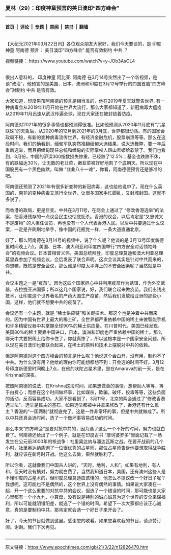 ### 夏林（29）：印度神童预言的美日澳印“四方峰会”

---

#### [首页](../../../..?n12826470) &nbsp;|&nbsp; [评论](../../../../../epoch-comment?n12826470) &nbsp;|&nbsp; [专题](../../../../../epoch-special?n12826470) &nbsp;|&nbsp; [禁闻](../../../../../epoch-news?n12826470) &nbsp;|&nbsp; [禁书](../../../../../books?n12826470) &nbsp;|&nbsp; [翻墙](https://github.com/gfw-breaker/nogfw/blob/master/README.md?n12826470)


<div class="column" id="artbody" itemprop="articleBody">
 <!-- article content begin -->
 <p>
  【大纪元2021年03月22日讯】各位观众朋友大家好，我们今天要谈的，是
  <ok href="https://www.epochtimes.com/gb/tag/%E5%8D%B0%E5%BA%A6%E7%A5%9E%E7%AB%A5.html">
   印度神童
  </ok>
  <ok href="https://www.epochtimes.com/gb/tag/%E9%98%BF%E5%8D%97%E5%BE%B7.html">
   阿南德
  </ok>
  预言：
  <ok href="https://www.epochtimes.com/gb/tag/%E7%BE%8E%E6%97%A5%E6%BE%B3%E5%8D%B0%E2%80%9C%E5%9B%9B%E6%96%B9%E5%B3%B0%E4%BC%9A%E2%80%9D.html">
   美日澳印“四方峰会”
  </ok>
  能否有效制约
  <ok href="https://www.epochtimes.com/gb/tag/%E4%B8%AD%E5%85%B1.html">
   中共
  </ok>
  ？
 </p>
 <p>
  视频链接：
  <ok href="https://www.youtube.com/watch?v=y-JOb3AsOL4">
   https://www.youtube.com/watch?v=y-JOb3AsOL4
  </ok>
 </p>
 <p>
  <br/>
  很出人意料的，
  <ok href="https://www.epochtimes.com/gb/tag/%E5%8D%B0%E5%BA%A6%E7%A5%9E%E7%AB%A5.html">
   印度神童
  </ok>
  阿比亚.
  <ok href="https://www.epochtimes.com/gb/tag/%E9%98%BF%E5%8D%97%E5%BE%B7.html">
   阿南德
  </ok>
  在3月14号突然出了一个新视频，是谈“政治”，他预言的是美国、日本、澳洲和印度在3月12号举行的四国首脑“四方峰会”对制约
  <ok href="https://www.epochtimes.com/gb/tag/%E4%B8%AD%E5%85%B1.html">
   中共
  </ok>
  是否有效。
 </p>
 <p>
  大家知道，印度男孩阿南德的预言是相当准的，他在2019年夏天就警告世界, 有一种病毒会从2019年11月开始在世界大流行，那么大家都知道了，新冠病毒大瘟疫从2019年11月迅速从武汉传遍全球，现在大家还在被封锁着防疫。
 </p>
 <p>
  阿南德对2021年的很多事情也都预测得很准。比如他预测从2020年11月底有“六星联珠”的天象后，从2020年的12月到2021年的3月底，世界都很动荡。有的国家会政局不稳，有新的变种病毒流传世界，有经济金融危机，股票崩溃等等。那么在这段时间，我们的确看到，缅甸军队突然推翻缅甸大选结果，说大选舞弊，要一年后重新选举，而且把缅甸现任总统和缅甸的实际掌权人昂山素姬给软禁了。我们也看到，3月份，中国的沪深300指数损失惨重，已经跌了12.5%；基金也跌跌不休，有的跌幅达30%，让无数的老韭菜，嫩韭菜被好好地割了个底朝天。所以现在中国股民有一个黑色幽默，叫做 “韭韭八十一难”，你看，阿南德德预言还是够准的吧。
 </p>
 <p>
  阿南德还预测了2021年有很多新变种的新冠病毒，这也给他说中了。现在什么英国的，南非的变种病毒又旅行全世界，让很多国家手忙脚乱，又封城封国。这就不多说了。
 </p>
 <p>
  而香港的政局，更是巨变。中共在3月11号，在两会上通过了 “修改香港选举”的法案，把香港残存的一点议会民主也彻底扼杀。香港的议会，以后肯定是“又忠诚又不是废物” 的人担任议员，再也没有一个人代表香港人民。以后中共要通过什么议案，一定是齐刷刷地举手，像中国的花瓶党一样，一条大道直通北京。
 </p>
 <p>
  好了，那么阿南德在3月14号的视频中，说了什么呢？他谈的是 3月12号印度新德里时间晚上7点，美国、日本、澳大利亚和印度四国举行“四方安全对话领袖峰会”的视频会议。日本首相菅义伟，美国总统拜登，印度总理莫迪和澳大利亚总理莫里森参加了视频会议，会后发表了联合声明。这次会议其实是针对中共而来的，你想嘛，既然是安全会议，那么谁是印度太平洋上的不安全因素呢？当然就是中共。
 </p>
 <p>
  会议主题之一是“疫苗”。因为这四个国家担心中共利用疫苗作为诱饵，作为外交武器，去拉拢亚洲国家；所以这几个国家说，好，我们联合起来做疫苗。我们出钱出技术，让印度这个世界著名的产药大国生产疫苗，然后我们发放给亚洲的那些小国，这样，他们就不想要中共的疫苗了。
 </p>
 <p>
  会议还有一个主题，就是 “稀土供应链”和关键技术。那这个也是冲着中共而来的。因为中国有世界上最大的稀土矿，全世界都严重依赖中国的稀土来做智能手机和许多精密仪器中共掌握全球90%的稀土供应量。在川普时代，美国已经发现，美国80%的稀土要靠中国进口，日本，澳洲和印度也严重依赖中国的稀土。那么哪天中共要把稀土给你卡住了，你就真惨了，所以这根本是一个国家安全问题，所以现在美日澳印也要联合起来，在稀土的原料和技术上摆脱对中共的依赖。
 </p>
 <p>
  但是阿南德对这个四方峰会的预言是什么呢？他说这个会白开，没有用，制约不了中共。为什么没有用？他给的理由你可能想都想不到：开会选的时间不好。3月12号印度新德里时间晚上7点，在他的吠陀占星术里，是在Amarava的前一天，是在Krishna的深夜。
 </p>
 <p>
  按照阿南德的说法，在Krishna这段时间，如果想做善的事情，想帮助人等等，等于白费心；而想在这个时间做坏事，比如谋杀，欺骗，破坏，投毒等等，这些负面的活动，反而容易成功。大家不是看到了，3月11号，北京的两会通过了“修改香港选举法”。选举是民主的基石，如果选举都被中共拿来修改了，香港还有什么民主？香港的“一国两制”就彻底完了。这是一件非常坏的事，但是中共就做成了。所以中共还真会选时间，选了一个做坏事容易成功的时间。
 </p>
 <p>
  那么本来“四方峰会”是要对抗中共的，因为选了这么一个不好的时间，努力也就白费了。阿南德还给出了一个例子，就是在印度古书 “摩诃婆罗多”里面记载了一场发生在公元前3000年的核战争：社里奥达纳与潘达瓦斯之战。在要开战前的几个小时，社里奥达纳质询了一位很优秀的占星师，那位占星师告诉他要想取得战争胜利，就应该在新月时开战。他这么去做，果然就胜利了。
 </p>
 <p>
  所以你看，这就像我们中国古人讲的，“天时，地利，人和”。如果有地利，有人和，但天时没有搞对，努力就白费了。当然我知道日本，美国，还有澳州这些人是不懂印度的占星术的，但印度总理莫迪应该懂的，他怎么不提议改一个好日子呢？我想呢，这可能也不是偶然的，这个世界上没有偶然的事情。如果说大家凑在一起，开一个这么重要的对抗中共的会议，但选了一个错误的时间，那可能也是大家心里都有一个小九九，小算盘，没有说是特别的诚心诚意为这个世界的安全来谋福利，所以可能就阴错阳差，就选了一个错的时间。希望下一次大家都应该正心诚意，真的是要制约中共，那肯定就会选一个好日子来开会了。
 </p>
 <p>
  好了，今天的节目就做到这里。感谢您的收看。如果您喜欢我的节目，请点赞订阅。谢谢。我们下次再见。
 </p>
 <p>
 </p>
 <!-- article content end -->
</div>


---

原文链接：https://www.epochtimes.com/gb/21/3/22/n12826470.htm